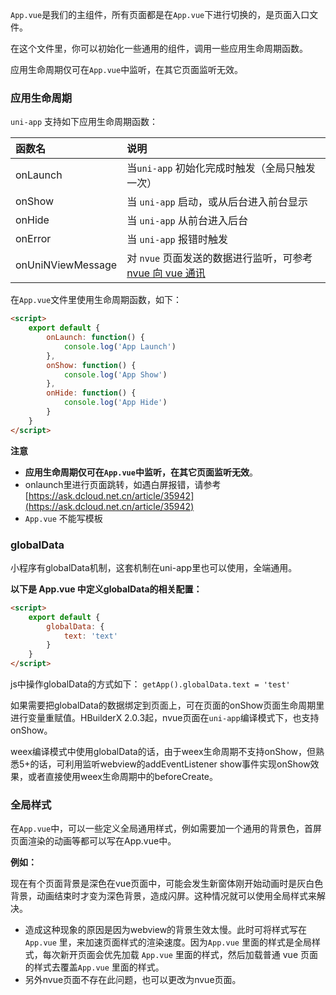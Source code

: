 `App.vue`是我们的主组件，所有页面都是在`App.vue`下进行切换的，是页面入口文件。

在这个文件里，你可以初始化一些通用的组件，调用一些应用生命周期函数。

应用生命周期仅可在`App.vue`中监听，在其它页面监听无效。
### 应用生命周期

`uni-app` 支持如下应用生命周期函数：

|函数名						|说明																																												|
|:-								|:-																																													|
|onLaunch					|当`uni-app` 初始化完成时触发（全局只触发一次）																							|
|onShow						|当 `uni-app` 启动，或从后台进入前台显示																										|
|onHide						|当 `uni-app` 从前台进入后台																																|
|onError					|当 `uni-app` 报错时触发																																|
|onUniNViewMessage|对 `nvue` 页面发送的数据进行监听，可参考 [nvue 向 vue 通讯](/use-weex?id=nvue-向-vue-通讯)	|

在`App.vue`文件里使用生命周期函数，如下：

```html
<script>  
    export default {  
        onLaunch: function() {  
            console.log('App Launch')  
        },  
        onShow: function() {  
            console.log('App Show')  
        },  
        onHide: function() {  
            console.log('App Hide')  
        }  
    }  
</script>  
```

**注意**
- **应用生命周期仅可在`App.vue`中监听，在其它页面监听无效**。
- onlaunch里进行页面跳转，如遇白屏报错，请参考[https://ask.dcloud.net.cn/article/35942](https://ask.dcloud.net.cn/article/35942)
- `App.vue` 不能写模板

### globalData
小程序有globalData机制，这套机制在uni-app里也可以使用，全端通用。

**以下是 App.vue 中定义globalData的相关配置：**

```html
<script>  
    export default {  
        globalData: {  
            text: 'text'  
        }
    }  
</script>  
```

js中操作globalData的方式如下：
`getApp().globalData.text = 'test'`

如果需要把globalData的数据绑定到页面上，可在页面的onShow页面生命周期里进行变量重赋值。HBuilderX 2.0.3起，nvue页面在`uni-app`编译模式下，也支持onShow。

weex编译模式中使用globalData的话，由于weex生命周期不支持onShow，但熟悉5+的话，可利用监听webview的addEventListener show事件实现onShow效果，或者直接使用weex生命周期中的beforeCreate。

### 全局样式
在`App.vue`中，可以一些定义全局通用样式，例如需要加一个通用的背景色，首屏页面渲染的动画等都可以写在App.vue中。

**例如：**

现在有个页面背景是深色在vue页面中，可能会发生新窗体刚开始动画时是灰白色背景，动画结束时才变为深色背景，造成闪屏。这种情况就可以使用全局样式来解决。
- 造成这种现象的原因是因为webview的背景生效太慢。此时可将样式写在 `App.vue` 里，来加速页面样式的渲染速度。因为`App.vue` 里面的样式是全局样式，每次新开页面会优先加载 `App.vue` 里面的样式，然后加载普通 vue 页面的样式去覆盖`App.vue` 里面的样式。
- 另外nvue页面不存在此问题，也可以更改为nvue页面。

